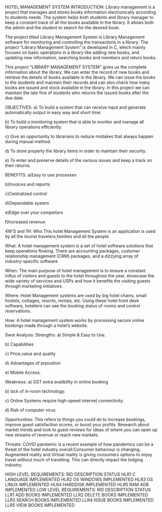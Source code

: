 HOTEL MANAGEMENT SYSTEM
INTRODUCTION:
Library management is a project that manages and stores books information electronically according to students needs. The system helps both students and library manager to keep a constant track of all the books available in the library. It allows both the admin and the student to search for the desired book.

The project titled Library Management System is Library Management software for monitoring and controlling the transactions in a library. The project “Library Management System” is developed in C, which mainly focuses on basic operations in a library like adding new books, and updating new information, searching books and members and return books.

This project “LIBRARY MANAGEMENT SYSTEM” gives us the complete information about the library. We can enter the record of new books and retrieve the details of books available in the library. We can issue the books to the students and maintain their records and can also check how many books are issued and stock available in the library. In this project we can maintain the late fine of students who returns the issued books after the due date.

OBJECTIVES:
a) To build a system that can receive input and generate automatically output in easy way and short time.

b) To build a monitoring system that is able to monitor and manage all library operations efficiently.

c) Give an opportunity to librarians to reduce mistakes that always happen during manual method.

d) To store properly the library items in order to maintain their security.

e) To enter and preserve details of the various issues and keep a track on their returns.

BENEFITS:
a)Easy to use processes

b)Invoices and reports

c)Centralized control

d)Dependable system

e)Edge over your competiors

f)Increased revenue

4W'S and 1H:
Who
This hotel Management System is an application is used by all the tourist travelers,families and all the people

What:
A hotel management system is a set of hotel software solutions that keep operations flowing. There are accounting packages, customer relationship management (CRM) packages, and a dizzying array of industry-specific software.

When:
The main purpose of hotel management is to ensure a constant influx of visitors and guests to the hotel throughout the year, showcase the wide variety of services and USPs and how it benefits the visiting guests through marketing initiatives.

Where:
Hotel Management systems are used by big hotel chains, small hostels, cottages, resorts, rentals, etc. Using these hotel front desk software, hoteliers can see the booking status of rooms and control reservations.

How:
A hotel management system works by processing secure online bookings made through a hotel’s website.

Swot Analysis:
Strengths:
a) Simple & Easy to Use.

b) Capabilities

c) Price,value and quality

d) Advantages of prposition

e) Mobile Access.

Weakness:
a) GST extra avalibility in online booking

b) lack of in-room technology.

c) Online Systems require high-speed internet connectivity.

d) Risk of computer virus.

Opportunities:
This refers to things you could do to increase bookings, improve guest satisfaction scores, or boost your profits. Research about market trends and look to guest reviews for ideas of where you can open up new streams of revenue or reach new markets.

Threats:
COVID pandemic is a recent example of how pandemics can be a threat of the hotel industry overall.Consumer behaviour is changing. Augmented reality and Virtual reality is giving consumers options to enjoy travel without much of travelling. This can directly impact the lodging industry.

HIGH LEVEL REQUIREMENTS:
RID	DESCRIPTION	STATUS
HLR1	C LANGUAGE	IMPLEMENTED
HLR2	OS WINDOWS	IMPLEMENTED
HLR3	OS LINUX	IMPLEMENTED
HLR4	HARDDISK	IMPLEMENTED
HLR5	RAM 4GB	IMPLEMENTED
LOW LEVEL REQUIREMENTS:
RID	DESCRIPTION	STATUS
LLR1	ADD BOOKS	IMPLEMENTED
LLR2	DELETE BOOKS	IMPLEMENTED
LLR3	SEARCH BOOKS	IMPLEMENTED
LLR4	ISSUE BOOKS	IMPLEMENTED
LLR5	VIEW BOOKS	IMPLEMENTED
